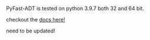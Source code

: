 PyFast-ADT is tested on python 3.9.7 both 32 and 64 bit. 

checkout the [docs here!](https://pyfast-adt.readthedocs.io/en/latest/)

need to be updated!

